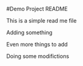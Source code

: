 #Demo Project README

This is a simple read me file

Adding something

Even more things to add

Doing some modifictions
